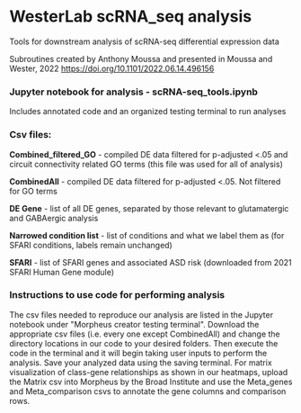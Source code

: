 # WesterLab scRNA_seq analysis

Tools for downstream analysis of scRNA-seq differential expression data

Subroutines created by Anthony Moussa and presented in Moussa and Wester, 2022 https://doi.org/10.1101/2022.06.14.496156

### Jupyter notebook for analysis - scRNA-seq_tools.ipynb 

Includes annotated code and an organized testing terminal to run analyses

### **Csv files:**

**Combined_filtered_GO** - compiled DE data filtered for p-adjusted <.05 and circuit connectivity related GO terms (this file was used for all of analysis)

**CombinedAll** - compiled DE data filtered for p-adjusted <.05. Not filtered for GO terms

**DE Gene** - list of all DE genes, separated by those relevant to glutamatergic and GABAergic analysis

**Narrowed condition list** - list of conditions and what we label them as (for SFARI conditions, labels remain unchanged)

**SFARI** - list of SFARI genes and associated ASD risk (downloaded from 2021 SFARI Human Gene module)

### Instructions to use code for performing analysis 
The csv files needed to reproduce our analysis are listed in the Jupyter notebook under "Morpheus creator testing terminal". Download the appropriate csv files (i.e. every one except CombinedAll) and change the directory locations in our code to your desired folders. Then execute the code in the terminal and it will begin taking user inputs to perform the analysis. Save your analyzed data using the saving terminal. For matrix visualization of class-gene relationships as shown in our heatmaps, upload the Matrix csv into Morpheus by the Broad Institute and use the Meta_genes and Meta_comparison csvs to annotate the gene columns and comparison rows.
